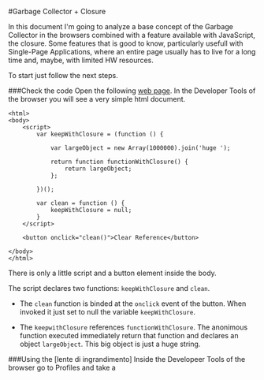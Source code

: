 #Garbage Collector + Closure

In this document I'm going to analyze a base concept of the Garbage Collector in the browsers combined with a feature available with JavaScript, the closure. Some features that is good to know, particularly usefull with Single-Page Applications, where an entire page usually has to live for a long time and, maybe, with limited HW resources.

To start just follow the next steps.

###Check the code
Open the following [web page](testClosureGC.html). In the Developer Tools of the browser you will see a very simple html document.

```
<html>
<body>
    <script>
        var keepWithClosure = (function () {
            
            var largeObject = new Array(1000000).join('huge ');
            
            return function functionWithClosure() {
                return largeObject;
            };
            
        })();

        var clean = function () {
            keepWithClosure = null;
        }
    </script>
    
    <button onclick="clean()">Clear Reference</button>
    
</body>
</html>
```
There is only a little script and a button element inside the body.

The script declares two functions: `keepWithClosure` and `clean`.

- The `clean` function is binded at the `onclick` event of the button. When invoked it just set to null the variable `keepWithClosure`.

- The `keepwithClosure` references `functionWithClosure`. The anonimous function executed immediately return that function and declares an object `largeObject`. This big object is just a huge string.

###Using the [lente di ingrandimento]
Inside the Developeer Tools of the browser go to Profiles and take a 